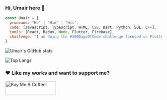 ### Hi, Umair here 👋 

```javascript
const Umair = {
  pronouns: "He" | "Him" | "His",
  code: [Javascript, Typescript, HTML, CSS, Dart, Python, SQL, C++],
  tools: [React, Redux, Node, Flutter, Firebase],
  challenge: "I am doing the #100DaysOfCode challenge focused on Flutter and React"
}
```

![Umair's GitHub stats](https://github-readme-stats.vercel.app/api?username=umairnawaz333&show_icons=true&theme=transparent)

![Top Langs](https://github-readme-stats.vercel.app/api/top-langs/?username=umairnawaz333&layout=compact)

### ♥ Like my works and want to support me?
<a href="https://www.buymeacoffee.com/umairnawaz" target="_blank"><img src="https://cdn.buymeacoffee.com/buttons/v2/default-blue.png" alt="Buy Me A Coffee" style="height: 45px !important;width: 162.75px !important;" ></a>
